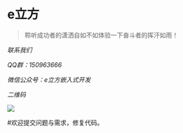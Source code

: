 # e立方

> 聆听成功者的潇洒自如不如体验一下奋斗者的挥汗如雨！



*联系我们*

*QQ群：150963666*

*微信公众号：e立方嵌入式开发*

*二维码*

![](https://i.imgur.com/TltNuCN.jpg)

#欢迎提交问题与需求，修复代码。

